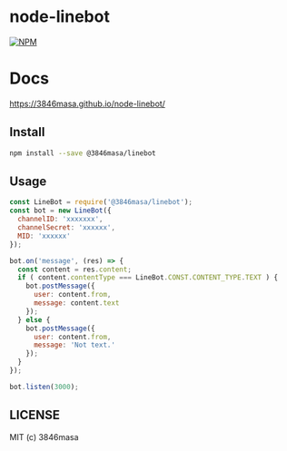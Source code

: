 node-linebot
=======

[![NPM](https://nodei.co/npm/@3846masa%2Flinebot.png?mini=true)](https://nodei.co/npm/@3846masa%2Flinebot/)

# Docs

https://3846masa.github.io/node-linebot/

## Install

```sh
npm install --save @3846masa/linebot
```

## Usage

```javascript
const LineBot = require('@3846masa/linebot');
const bot = new LineBot({
  channelID: 'xxxxxxx',
  channelSecret: 'xxxxxx',
  MID: 'xxxxxx'
});

bot.on('message', (res) => {
  const content = res.content;
  if ( content.contentType === LineBot.CONST.CONTENT_TYPE.TEXT ) {
    bot.postMessage({
      user: content.from,
      message: content.text
    });
  } else {
    bot.postMessage({
      user: content.from,
      message: 'Not text.'
    });
  }
});

bot.listen(3000);
```

## LICENSE

MIT (c) 3846masa
